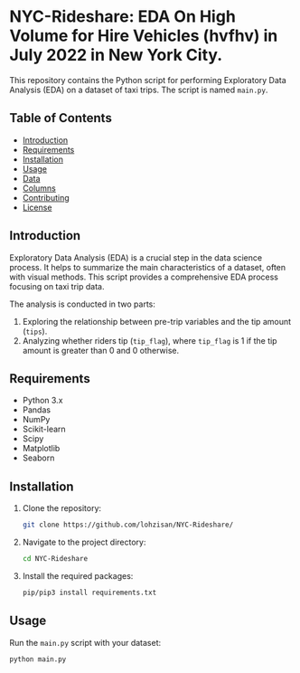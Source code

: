 # NYC-Rideshare: EDA On High Volume for Hire Vehicles (hvfhv) in July 2022 in New York City. 

This repository contains the Python script for performing Exploratory Data Analysis (EDA) on a dataset of taxi trips. The script is named `main.py`.

## Table of Contents

- [Introduction](#introduction)
- [Requirements](#requirements)
- [Installation](#installation)
- [Usage](#usage)
- [Data](#data)
- [Columns](#columns)
- [Contributing](#contributing)
- [License](#license)

## Introduction

Exploratory Data Analysis (EDA) is a crucial step in the data science process. It helps to summarize the main characteristics of a dataset, often with visual methods. This script provides a comprehensive EDA process focusing on taxi trip data.

The analysis is conducted in two parts:
1. Exploring the relationship between pre-trip variables and the tip amount (`tips`).
2. Analyzing whether riders tip (`tip_flag`), where `tip_flag` is 1 if the tip amount is greater than 0 and 0 otherwise.

## Requirements

- Python 3.x
- Pandas
- NumPy
- Scikit-learn
- Scipy
- Matplotlib
- Seaborn

## Installation

1. Clone the repository:

    ```bash
    git clone https://github.com/lohzisan/NYC-Rideshare/
    ```

2. Navigate to the project directory:

    ```bash
    cd NYC-Rideshare
    ```

3. Install the required packages:

    ```bash
    pip/pip3 install requirements.txt
    ```

## Usage

Run the `main.py` script with your dataset:

```bash
python main.py

